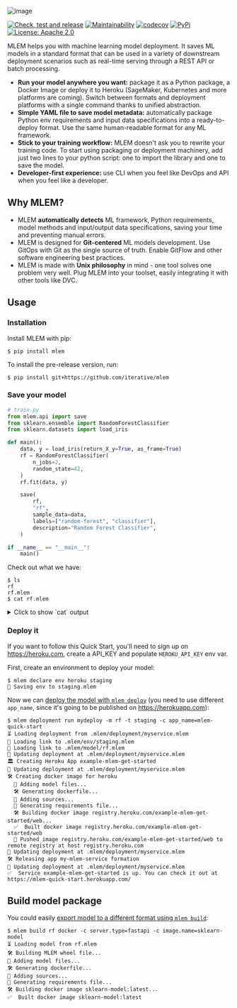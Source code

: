 ![image](https://user-images.githubusercontent.com/6797716/165590476-994d4d93-8e98-4afb-b5f8-6f42b9d56efc.png)


[![Check, test and release](https://github.com/iterative/dvc/workflows/Tests/badge.svg?branch=main)](https://github.com/iterative/mlem/actions/workflows/check-test-release.yml)
[![Maintainability](https://codeclimate.com/github/iterative/dvc/badges/gpa.svg)](https://codeclimate.com/github/iterative/dvc)
[![codecov](https://codecov.io/gh/iterative/mlem/branch/main/graph/badge.svg?token=WHU4OAB6O2)](https://codecov.io/gh/iterative/mlem)
[![PyPi](https://img.shields.io/pypi/v/mlem.svg?label=pip&logo=PyPI&logoColor=white)](https://pypi.org/project/mlem)
[![License: Apache 2.0](https://img.shields.io/github/license/iterative/dvc)](https://github.com/iterative/mlem/blob/master/LICENSE)

MLEM helps you with machine learning model deployment. It saves ML models in a standard format that can be used in a variety of downstream deployment scenarios such as real-time serving through a REST API or batch processing.

- **Run your model anywhere you want:** package it as a Python package, a Docker Image or deploy it to Heroku (SageMaker, Kubernetes and more platforms are coming). Switch between formats and deployment platforms with a single command thanks to unified abstraction.
- **Simple YAML file to save model metadata:** automatically package Python env requirements and input data specifications into a ready-to-deploy format. Use the same human-readable format for any ML framework.
- **Stick to your training workflow:** MLEM doesn't ask you to rewrite your training code. To start using packaging or deployment machinery, add just two lines to your python script: one to import the library and one to save the model.
- **Developer-first experience:** use CLI when you feel like DevOps and API when you feel like a developer.

## Why MLEM?

- MLEM **automatically detects** ML framework, Python requirements, model methods and input/output data specifications, saving your time and preventing manual errors.
- MLEM is designed for **Git-centered** ML models development. Use GitOps with Git as the single source of truth. Enable GitFlow and other software engineering best practices.
- MLEM is made with **Unix philosophy** in mind - one tool solves one problem very well. Plug MLEM into your toolset, easily integrating it with other tools like DVC.

## Usage

### Installation

Install MLEM with pip:

```
$ pip install mlem
```

To install the pre-release version, run:

```
$ pip install git+https://github.com/iterative/mlem
```

### Save your model

```python
# train.py
from mlem.api import save
from sklearn.ensemble import RandomForestClassifier
from sklearn.datasets import load_iris

def main():
    data, y = load_iris(return_X_y=True, as_frame=True)
    rf = RandomForestClassifier(
        n_jobs=2,
        random_state=42,
    )
    rf.fit(data, y)

    save(
        rf,
        "rf",
        sample_data=data,
        labels=["random-forest", "classifier"],
        description="Random Forest Classifier",
    )

if __name__ == "__main__":
    main()
```

Check out what we have:

```shell
$ ls
rf
rf.mlem
$ cat rf.mlem
```
<details>
  <summary>Click to show `cat` output</summary>

```yaml
artifacts:
  data:
    hash: ea4f1bf769414fdacc2075ef9de73be5
    size: 163651
    uri: rf
description: Random Forest Classifier
labels:
- random-forest
- classifier
model_type:
  methods:
    predict:
      args:
      - name: data
        type_:
          columns:
          - sepal length (cm)
          - sepal width (cm)
          - petal length (cm)
          - petal width (cm)
          dtypes:
          - float64
          - float64
          - float64
          - float64
          index_cols: []
          type: dataframe
      name: predict
      returns:
        dtype: int64
        shape:
        - null
        type: ndarray
    predict_proba:
      args:
      - name: data
        type_:
          columns:
          - sepal length (cm)
          - sepal width (cm)
          - petal length (cm)
          - petal width (cm)
          dtypes:
          - float64
          - float64
          - float64
          - float64
          index_cols: []
          type: dataframe
      name: predict_proba
      returns:
        dtype: float64
        shape:
        - null
        - 3
        type: ndarray
    sklearn_predict:
      args:
      - name: X
        type_:
          columns:
          - sepal length (cm)
          - sepal width (cm)
          - petal length (cm)
          - petal width (cm)
          dtypes:
          - float64
          - float64
          - float64
          - float64
          index_cols: []
          type: dataframe
      name: predict
      returns:
        dtype: int64
        shape:
        - null
        type: ndarray
    sklearn_predict_proba:
      args:
      - name: X
        type_:
          columns:
          - sepal length (cm)
          - sepal width (cm)
          - petal length (cm)
          - petal width (cm)
          dtypes:
          - float64
          - float64
          - float64
          - float64
          index_cols: []
          type: dataframe
      name: predict_proba
      returns:
        dtype: float64
        shape:
        - null
        - 3
        type: ndarray
  type: sklearn
object_type: model
requirements:
- module: sklearn
  version: 1.0.2
- module: pandas
  version: 1.4.1
- module: numpy
  version: 1.22.3
```
</details>

### Deploy it

If you want to follow this Quick Start, you'll need to sign up on https://heroku.com,
create a API_KEY and populate `HEROKU_API_KEY` env var.

First, create an environment to deploy your model:

```shell
$ mlem declare env heroku staging
💾 Saving env to staging.mlem
```

Now we can [deploy the model with `mlem deploy`](https://mlem.ai/doc/get-started/deploying)
(you need to use different `app_name`, since it's going to be published on https://herokuapp.com):

```shell
$ mlem deployment run mydeploy -m rf -t staging -c app_name=mlem-quick-start
⏳️ Loading deployment from .mlem/deployment/myservice.mlem
🔗 Loading link to .mlem/env/staging.mlem
🔗 Loading link to .mlem/model/rf.mlem
💾 Updating deployment at .mlem/deployment/myservice.mlem
🏛 Creating Heroku App example-mlem-get-started
💾 Updating deployment at .mlem/deployment/myservice.mlem
🛠 Creating docker image for heroku
  💼 Adding model files...
  🛠 Generating dockerfile...
  💼 Adding sources...
  💼 Generating requirements file...
  🛠 Building docker image registry.heroku.com/example-mlem-get-started/web...
  ✅  Built docker image registry.heroku.com/example-mlem-get-started/web
  🔼 Pushed image registry.heroku.com/example-mlem-get-started/web to remote registry at host registry.heroku.com
💾 Updating deployment at .mlem/deployment/myservice.mlem
🛠 Releasing app my-mlem-service formation
💾 Updating deployment at .mlem/deployment/myservice.mlem
✅  Service example-mlem-get-started is up. You can check it out at https://mlem-quick-start.herokuapp.com/
```

## Build model package

You could easily [export model to a different format using `mlem build`](https://mlem.ai/doc/get-started/building):

```
$ mlem build rf docker -c server.type=fastapi -c image.name=sklearn-model
⏳️ Loading model from rf.mlem
🛠 Building MLEM wheel file...
💼 Adding model files...
🛠 Generating dockerfile...
💼 Adding sources...
💼 Generating requirements file...
🛠 Building docker image sklearn-model:latest...
✅  Built docker image sklearn-model:latest
```

